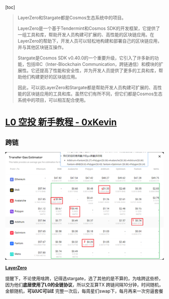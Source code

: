 [toc]

> LayerZero和Stargate都是Cosmos生态系统中的项目。
>
> LayerZero是一个基于Tendermint和Cosmos SDK的开发框架，它提供了一组工具和库，帮助开发人员构建可扩展的、高性能的区块链应用。在LayerZero的帮助下，开发人员可以轻松地构建和部署自己的区块链应用，并与其他区块链互操作。
>
> Stargate是Cosmos SDK v0.40.0的一个重要升级，它引入了许多新的功能，包括IBC（Inter-Blockchain Communication，跨链通信）和模块的扩展性。它还提高了性能和安全性，并为开发人员提供了更多的工具和库，帮助他们构建更好的区块链应用。
>
> 因此，可以说LayerZero和Stargate都是帮助开发人员构建可扩展的、高性能的区块链应用的工具和库。虽然它们有所不同，但它们都是Cosmos生态系统中的项目，可以相互配合使用。



# [L0 空投 新手教程 - 0xKevin ](./files/LayerZero空投低保，精品号新手教程.html)



## 跨链

![image-20230419150326244](imgs/image-20230419150326244.png)

[𝐋𝐚𝐲𝐞𝐫𝐙𝐞𝐫𝐨](https://twitter.com/0xKevin00/status/1647847398566400000) 

提醒下，不论使用啥跨，记得选stargate，选了其他的是不算的，为啥跨这些桥，因为他们**底层使用了L0的全链协议**，所以交互算TX 跨链间隔10分钟，时间随机，金额随机，**可以UC可以E** 完整一次后，每周星们swap下，每月再来一次穷逼套餐